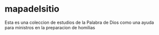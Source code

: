 # mapadelsitio
Esta es una coleccion de estudios de la Palabra de Dios como una ayuda para ministros en la preparacion de homilias
